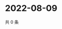 # 2022-08-09

共 0 条

<!-- BEGIN WEIBO -->
<!-- 最后更新时间 Tue Aug 09 2022 06:00:54 GMT+0800 (China Standard Time) -->

<!-- END WEIBO -->
